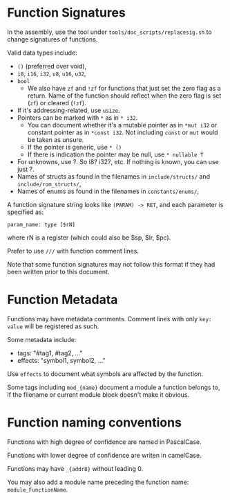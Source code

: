 # Function Signatures

In the assembly, use the tool under `tools/doc_scripts/replacesig.sh` to change signatures of functions.

Valid data types include:
- `()` (preferred over void),
- `i8`, `i16`, `i32`, `u8`, `u16`, `u32`,
- `bool`
  - We also have `zf` and `!zf` for functions that just set the zero flag as a return. Name of the function should reflect when the zero flag is set (`zf`) or cleared (`!zf`).
- If it's addressing-related, use `usize`. 
- Pointers can be marked with `*` as in `* i32`. 
    - You can document whether it's a mutable pointer as in `*mut i32` or constant pointer as in `*const i32`. Not including `const` or `mut` would be taken as unsure.
    - If the pointer is generic, use `* ()` 
    - If there is indication the pointer may be null, use `* nullable T`
- For unknowns, use ?. So i8? i32?, etc. If nothing is known, you can use just ?. 
- Names of structs as found in the filenames in `include/structs/` and `include/rom_structs/`,
- Names of enums as found in the filenames in `constants/enums/`,

A function signature string looks like `(PARAM) -> RET`, and each parameter is specified as:

```
param_name: type [$rN]
```

where rN is a register (which could also be $sp, $lr, $pc).

Prefer to use `///` with function comment lines. 

Note that some function signatures may not follow this format if they had been written prior to this document.

# Function Metadata

Functions may have metadata comments. Comment lines with only `key: value` will be registered as such.

Some metadata include:
- tags: "#tag1, #tag2, ..."
- effects: "symbol1, symbol2, ..."

Use `effects` to document what symbols are affected by the function. 

Some tags including `mod_{name}` document a module a function belongs to, if the filename or current module block doesn't make it obvious.

# Function naming conventions

Functions with high degree of confidence are named in PascalCase. 

Functions with lower degree of confidence are writen in camelCase.

Functions may have `_{addr8}` without leading 0.

You may also add a module name preceding the function name: `module_FunctionName`.
